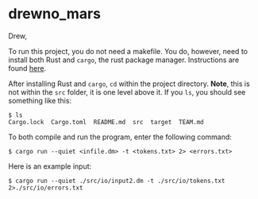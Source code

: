 # drewno_mars

Drew, 

To run this project, you do not need a makefile. You do, however, need to install both Rust and `cargo`, the rust package manager. Instructions are found [here](https://www.rust-lang.org/learn/get-started).

After installing Rust and `cargo`, `cd` within the project directory. **Note**, this is not within the `src` folder, it is one level above it. If you `ls`, you should see something like this: 

```shell
$ ls
Cargo.lock  Cargo.toml  README.md  src  target  TEAM.md
```

To both compile and run the program, enter the following command: 
```shell
$ cargo run --quiet <infile.dm> -t <tokens.txt> 2> <errors.txt>
```

Here is an example input: 
```shell
$ cargo run --quiet ./src/io/input2.dm -t ./src/io/tokens.txt 2>./src/io/errors.txt
```